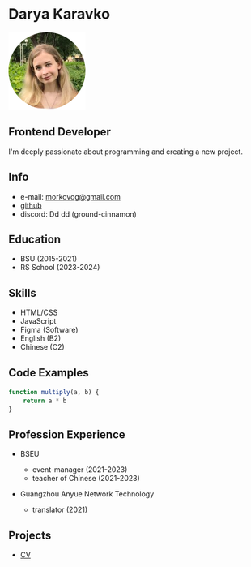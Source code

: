 # Darya Karavko

![My photo](photo.jpg)

## **Frontend Developer**

I'm deeply passionate about programming and creating a new project.

## Info

- e-mail: morkovog@gmail.com
- [github](https://github.com/ground-cinnamon)
- discord: Dd dd (ground-cinnamon)

## Education

- BSU (2015-2021)
- RS School (2023-2024)

## Skills

- HTML/CSS
- JavaScript
- Figma (Software)
- English (B2)
- Chinese (C2)

## Code Examples

```js
function multiply(a, b) {
	return a * b
}
```

## Profession Experience

- BSEU

  - event-manager (2021-2023)
  - teacher of Chinese (2021-2023)

- Guangzhou Anyue Network Technology
  - translator (2021)

## Projects

- [CV](https://ground-cinnamon.github.io/rsschool-cv/cv)
